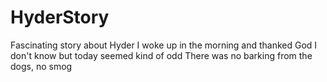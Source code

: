 # HyderStory
Fascinating story about Hyder
I woke up in the morning and thanked God
I don't know but today seemed kind of odd
There was no barking from the dogs, no smog
